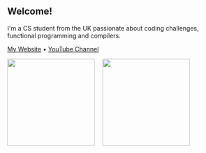 ## Welcome!

I'm a CS student from the UK passionate about coding challenges, functional programming and compilers.

[My Website](https://lucwl.github.io) • [YouTube Channel](https://www.youtube.com/@lucwallace)

<span>
  <img height=200 align="center" src="https://github-readme-stats.vercel.app/api?username=lucwl&theme=transparent&rank_icon=github" />
  <img width="10" />
  <img height=200 align="center" src="https://github-readme-stats.vercel.app/api/top-langs/?username=lucwl&hide=html,css&size_weight=0.5&count_weight=0.5&theme=transparent&layout=compact&langs_count=8&card_width=320" />
</span>
